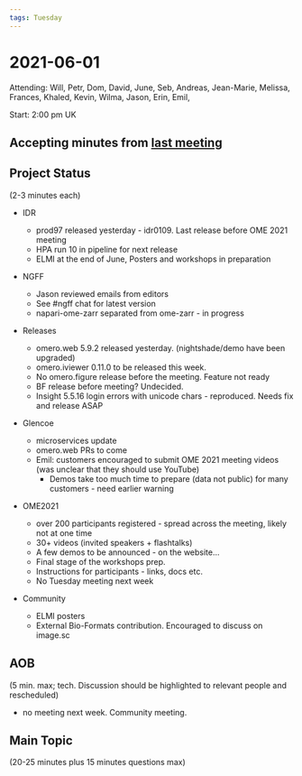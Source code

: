 ```yaml
---
tags: Tuesday
---
```


# 2021-06-01

Attending: Will, Petr, Dom, David, June, Seb, Andreas, Jean-Marie, Melissa, Frances, Khaled, Kevin, Wilma, Jason, Erin, Emil, 

Start: 2:00 pm UK

## Accepting minutes from [last meeting](https://github.com/ome/meeting-minutes)

## Project Status

(2-3 minutes each)

- IDR
  - prod97 released yesterday - idr0109. Last release before OME 2021 meeting
  - HPA run 10 in pipeline for next release
  - ELMI at the end of June, Posters and workshops in preparation

- NGFF
  - Jason reviewed emails from editors
  - See #ngff chat for latest version
  - napari-ome-zarr separated from ome-zarr - in progress

- Releases
  - omero.web 5.9.2 released yesterday. (nightshade/demo have been upgraded)
  - omero.iviewer 0.11.0 to be released this week.
  - No omero.figure release before the meeting. Feature not ready
  - BF release before meeting? Undecided.
  - Insight 5.5.16 login errors with unicode chars - reproduced. Needs fix and release ASAP

- Glencoe
  - microservices update
  - omero.web PRs to come
  - Emil: customers encouraged to submit OME 2021 meeting videos (was unclear that they should use YouTube)
    - Demos take too much time to prepare (data not public) for many customers - need earlier warning

- OME2021
  - over 200 participants registered - spread across the meeting, likely not at one time
  - 30+ videos (invited speakers + flashtalks)
  - A few demos to be announced - on the website...
  - Final stage of the workshops prep.
  - Instructions for participants - links, docs etc.
  - No Tuesday meeting next week

- Community
  - ELMI posters
  - External Bio-Formats contribution. Encouraged to discuss on image.sc

## AOB

(5 min. max; tech. Discussion should be highlighted to relevant people and rescheduled)
 -  no meeting next week. Community meeting.

## Main Topic

(20-25 minutes plus 15 minutes questions max)
